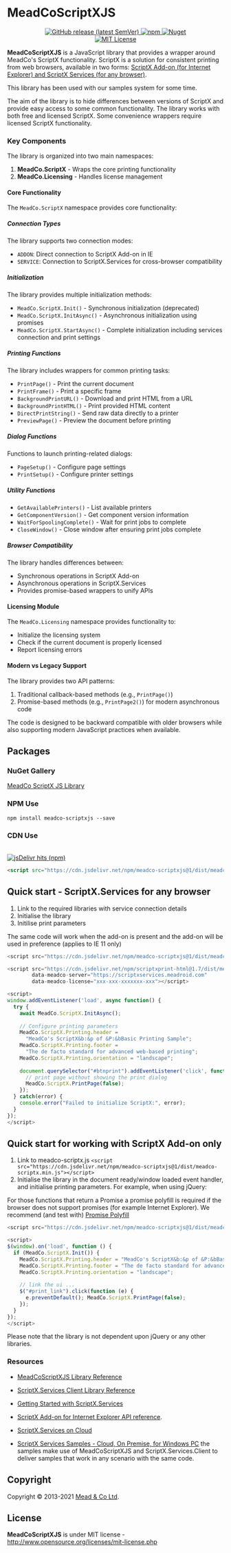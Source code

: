 # MeadCoScriptXJS

<p align="center">
	<a href="https://github.com/MeadCo/MeadCoScriptXJS/releases/latest" target="_blank">
        <img alt="GitHub release (latest SemVer)" src="https://img.shields.io/github/v/release/MeadCo/MeadCoScriptXJS">
    </a>
	<a href="https://www.npmjs.com/package/meadco-scriptxjs" target="_blank">
		<img alt="npm" src="https://img.shields.io/npm/v/meadco-scriptxjs">
	</a>
	<a href="https://www.nuget.org/packages/MeadScriptXJS" target="_blank">
        <img alt="Nuget" src="https://img.shields.io/nuget/v/MeadScriptXJS">
    </a>
	<br>
	<a href="https://github.com/MeadCo/MeadScriptXJS/blob/master/LICENSE" target="_blank">
		<img alt="MIT License" src="https://img.shields.io/github/license/MeadCo/MeadCoScriptXJS">
	</a>
</p>

**MeadCoScriptXJS** is a JavaScript library that provides a wrapper around 
MeadCo's ScriptX functionality. ScriptX is a solution for consistent printing from web browsers, 
available in two forms: [ScriptX Add-on (for Internet Explorer) and ScriptX Services (for any browser)](https://www.meadroid.com).

This library has been used with our samples system for some time. 

The aim of the library is to hide differences between versions of ScriptX and provide easy access to some common functionality.
The library works with both free and licensed ScriptX. Some convenience wrappers require licensed ScriptX functionality.

### Key Components

The library is organized into two main namespaces:

1. **MeadCo.ScriptX** - Wraps the core printing functionality
2. **MeadCo.Licensing** - Handles license management

#### Core Functionality

The `MeadCo.ScriptX` namespace provides core functionality:

##### Connection Types

The library supports two connection modes:
- `ADDON`: Direct connection to ScriptX Add-on in IE
- `SERVICE`: Connection to ScriptX.Services for cross-browser compatibility

##### Initialization
The library provides multiple initialization methods:
- `MeadCo.ScriptX.Init()` - Synchronous initialization (deprecated)
- `MeadCo.ScriptX.InitAsync()` - Asynchronous initialization using promises
- `MeadCo.ScriptX.StartAsync()` - Complete initialization including services connection and print settings

##### Printing Functions
The library includes wrappers for common printing tasks:
- `PrintPage()` - Print the current document
- `PrintFrame()` - Print a specific frame
- `BackgroundPrintURL()` - Download and print HTML from a URL
- `BackgroundPrintHTML()` - Print provided HTML content
- `DirectPrintString()` - Send raw data directly to a printer
- `PreviewPage()` - Preview the document before printing

##### Dialog Functions
Functions to launch printing-related dialogs:
- `PageSetup()` - Configure page settings
- `PrintSetup()` - Configure printer settings

##### Utility Functions
- `GetAvailablePrinters()` - List available printers
- `GetComponentVersion()` - Get component version information
- `WaitForSpoolingComplete()` - Wait for print jobs to complete
- `CloseWindow()` - Close window after ensuring print jobs complete

##### Browser Compatibility
The library handles differences between:
- Synchronous operations in ScriptX Add-on
- Asynchronous operations in ScriptX.Services
- Provides promise-based wrappers to unify APIs

#### Licensing Module

The `MeadCo.Licensing` namespace provides functionality to:
- Initialize the licensing system
- Check if the current document is properly licensed
- Report licensing errors

#### Modern vs Legacy Support

The library provides two API patterns:
1. Traditional callback-based methods (e.g., `PrintPage()`)
2. Promise-based methods (e.g., `PrintPage2()`) for modern asynchronous code

The code is designed to be backward compatible with older browsers while also supporting modern JavaScript practices when available.

## Packages

### NuGet Gallery
[MeadCo ScriptX JS Library](http://nuget.org/packages/MeadScriptXJS/)

### NPM Use

```
npm install meadco-scriptxjs --save
```

### CDN Use

<p>
    <br/>
	<a href="https://www.jsdelivr.com/package/npm/meadco-scriptxjs" target="_blank">
		<img alt="jsDelivr hits (npm)" src="https://img.shields.io/jsdelivr/npm/hm/meadco-scriptxjs">
	</a>
</p>

```html
<script src="https://cdn.jsdelivr.net/npm/meadco-scriptxjs@1/dist/meadco-scriptx.min.js"></script>
```

## Quick start - ScriptX.Services for any browser

1. Link to the required libraries with service connection details
2. Initialise the library
3. Initilise print parameters

The same code will work when the add-on is present and the add-on will be used in preference (applies to IE 11 only)

```javascript
<script src="https://cdn.jsdelivr.net/npm/meadco-scriptxjs@1/dist/meadco-scriptx.min.js"></script>

<script src="https://cdn.jsdelivr.net/npm/scriptxprint-html@1.7/dist/meadco-scriptxservices.min.js"
        data-meadco-server="https://scriptxservices.meadroid.com" 
        data-meadco-license="xxx-xxx-xxxxxxx-xxx"></script>

<script>
window.addEventListener('load', async function() {
  try {
    await MeadCo.ScriptX.InitAsync();
    
    // Configure printing parameters
    MeadCo.ScriptX.Printing.header = 
      "MeadCo's ScriptX&b:&p of &P:&bBasic Printing Sample";
    MeadCo.ScriptX.Printing.footer = 
      "The de facto standard for advanced web-based printing";
    MeadCo.ScriptX.Printing.orientation = "landscape";
    
    document.querySelector("#btnprint").addEventListener('click', function() {
      // print page without showing the print dialog
      MeadCo.ScriptX.PrintPage(false);
    });
  } catch(error) {
    console.error("Failed to initialize ScriptX:", error);
  }
});
</script>
```

## Quick start for working with ScriptX Add-on only

1. Link to meadco-scriptx.js `<script src="https://cdn.jsdelivr.net/npm/meadco-scriptxjs@1/dist/meadco-scriptx.min.js"></script>`
2. Initialise the library in the document ready/window loaded event handler, and initialise printing parameters. For example, when using jQuery:

For those functions that return a Promise a promise polyfill is required if the browser does not support promises (for example Internet Explorer). 
We recommend (and test with) [Promise Polyfill](https://github.com/taylorhakes/promise-polyfill)


```javascript
<script src="https://cdn.jsdelivr.net/npm/meadco-scriptxjs@1/dist/meadco-scriptx.min.js"></script>

<script>
$(window).on('load', function () {
  if (MeadCo.ScriptX.Init()) {
    MeadCo.ScriptX.Printing.header = "MeadCo's ScriptX&b:&p of &P:&bBasic Printing Sample";
    MeadCo.ScriptX.Printing.footer = "The de facto standard for advanced web-based printing";
    MeadCo.ScriptX.Printing.orientation = "landscape";
            
    // link the ui ...
    $("#print_link").click(function (e) { 
      e.preventDefault(); MeadCo.ScriptX.PrintPage(false); 
    });                           
  }
});
</script>
```
Please note that the library is not dependent upon jQuery or any other libraries.


### Resources

* [MeadCoScriptXJS Library Reference](https://meadco.github.io/MeadCoScriptXJS)

* [ScriptX.Services Client Library Reference](https://meadco.github.io/ScriptX.Print.Client)

* [Getting Started with ScriptX.Services](https://www.meadroid.com/Developers/KnowledgeBank/HowToGuides/ScriptXServices/GettingStarted)

* [ScriptX Add-on for Internet Explorer API reference](https://www.meadroid.com/Developers/KnowledgeBank/TechnicalReference/ScriptXAddOn).

* [ScriptX.Services on Cloud](https://scriptxservices.meadroid.com/)

* [ScriptX Services Samples - Cloud, On Premise, for Windows PC](https://scriptxprintsamples.meadroid.com/) the samples make use of MeadCoScriptXJS and ScriptX.Services.Client to deliver samples that work in any scenario with the same code.


## Copyright
Copyright © 2013-2021 [Mead & Co Ltd](http://www.meadroid.com).

## License 
**MeadCoScriptXJS** is under MIT license - http://www.opensource.org/licenses/mit-license.php

